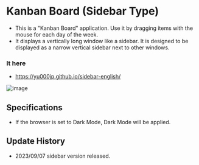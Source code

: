 # Kanban Board (Sidebar Type)

- This is a "Kanban Board" application. Use it by dragging items with the mouse for each day of the week.
- It displays a vertically long window like a sidebar. It is designed to be displayed as a narrow vertical sidebar next to other windows.

### It here

- https://yu000jp.github.io/sidebar-english/

![image](https://github.com/YU000jp/daily-kanban-sidebar-english/assets/111847207/f5b37c72-c75f-4a49-87b1-8a26c7482d59)

## Specifications

- If the browser is set to Dark Mode, Dark Mode will be applied.

## Update History

- 2023/09/07 sidebar version released.
